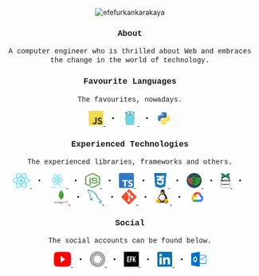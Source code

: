 <div name="stats" align="center">
   <p align="center"> 
      <img src="https://komarev.com/ghpvc/?username=efefurkankarakaya&label=Profile%20views&color=0e75b6&style=flat" alt="efefurkankarakaya" /> 
   </p>
</div>

<div id="about" align="center">
   <h3><font face="courier">About</font></h3>
   <p><font face="courier">A computer engineer who is thrilled about Web and embraces the change in the world of technology.</font></p>
</div>

<div id="favourite" align="center">
   <h3><font face="courier">Favourite Languages</font></h3>
   <p align="center"><font face="courier">The favourites, nowadays.</font></p>
   <div id="inner-favourite">
      <a href="https://developer.mozilla.org/en-US/docs/Web/JavaScript" target="_blank" rel="noreferrer"> 
         <img src="https://raw.githubusercontent.com/devicons/devicon/master/icons/javascript/javascript-original.svg" alt="javascript" width="30" height="30"/> 
      </a> 
      <!-- DOT BEGINS -->
      <img src="./logo/shape/dot3.png" alt="dot" width="30" height="30"/> 
      <!-- DOT ENDS --> 
      <a href="https://golang.org" target="_blank" rel="noreferrer"> 
         <img src="https://raw.githubusercontent.com/devicons/devicon/master/icons/go/go-original.svg" alt="go" width="30" height="30"/> 
      </a> 
      <!-- DOT BEGINS -->
      <img src="./logo/shape/dot3.png" alt="dot" width="30" height="30"/> 
      <!-- DOT ENDS --> 
      <a href="https://www.python.org" target="_blank" rel="noreferrer"> 
         <img src="https://raw.githubusercontent.com/devicons/devicon/master/icons/python/python-original.svg" alt="python" width="30" height="30"/> 
      </a> 
   </div>
</div>

<div id="experienced" align="center">
   <h3><font face="courier">Experienced Technologies</font></h3>
   <p align="center"><font face="courier">The experienced libraries, frameworks and others.</font></p>
   <div id="inner-experienced">
      <!-- Front-end Libraries & Frameworks -->
      <!-- NOTE: React is not a framework, a library but React Native is. -->
      <a href="https://react.dev/" target="_blank" rel="noreferrer"> 
         <img src="./logo/tech/react.png" alt="react" width="35" height="30"/> 
      </a>
      <!-- DOT BEGINS -->
      <img src="./logo/shape/dot3.png" alt="dot" width="30" height="30"/> 
      <!-- DOT ENDS --> 
      <a href="https://reactnative.dev/" target="_blank" rel="noreferrer"> 
         <img src="./logo/tech/react-native.svg" alt="react-native" width="35" height="30"/> 
      </a>
      <!-- DOT BEGINS -->
      <img src="./logo/shape/dot3.png" alt="dot" width="30" height="30"/> 
      <!-- DOT ENDS -->
      <!-- Server / Runtime Environment -->
      <a href="https://nodejs.org/" target="_blank" rel="noreferrer">
         <img src="./logo/tech/nodejs.png" alt="node.js" width="30" height="30"/>
      </a>
      <!-- DOT BEGINS -->
      <img src="./logo/shape/dot3.png" alt="dot" width="30" height="30"/> 
      <!-- DOT ENDS --> 
      <!-- Other Languages -->
      <a href="https://www.typescriptlang.org/" target="_blank" rel="noreferrer">
         <img src="./logo/tech/ts.png" alt="typescript" width="30" height="30"/>
      </a>
      <!-- DOT BEGINS -->
      <img src="./logo/shape/dot3.png" alt="dot" width="30" height="30"/> 
      <!-- DOT ENDS -->
      <!-- CSS (Cascading Style Sheets) is not a programming language, it's a Style Sheet Language. By the way, if you haven't ever tried JSS, I'd recommend you to try at least once. 
      JSS: https://cssinjs.org/
      -->
      <a href="https://www.w3schools.com/css/default.asp" target="_blank" rel="noreferrer">
         <img src="./logo/tech/css-transparent.png" alt="selenium" width="30" height="30"/>
      </a>
      <!-- DOT BEGINS -->
      <img src="./logo/shape/dot3.png" alt="dot" width="30" height="30"/> 
      <!-- DOT ENDS --> 
      <!-- Automation -->
      <a href="https://playwright.dev/" target="_blank" rel="noreferrer">
         <img src="./logo/tech/playwright.png" alt="playwright" width="30" height="30"/>
      </a>
      <!-- DOT BEGINS -->
      <img src="./logo/shape/dot3.png" alt="dot" width="30" height="30"/> 
      <!-- DOT ENDS --> 
      <a href="https://pptr.dev/" target="_blank" rel="noreferrer">
         <img src="./logo/tech/puppeteer.png" alt="puppeteer" width="20" height="30"/>
      </a>
      <!-- DOT BEGINS -->
      <img src="./logo/shape/dot3.png" alt="dot" width="30" height="30"/> 
      <!-- DOT ENDS --> 
      <!-- Databases -->
      <a href="https://www.mongodb.com/" target="_blank" rel="noreferrer">
         <img src="./logo/tech/mongodb3.png" alt="mongodb" width="30" height="30"/>
      </a>
      <!-- DOT BEGINS -->
      <img src="./logo/shape/dot3.png" alt="dot" width="30" height="30"/> 
      <!-- DOT ENDS --> 
         <a href="https://www.mysql.com/" target="_blank" rel="noreferrer">
         <img src="./logo/tech/mysql.png" alt="mysql" width="30" height="30"/>
      </a>
      <!-- DOT BEGINS -->
      <img src="./logo/shape/dot3.png" alt="dot" width="30" height="30"/> 
      <!-- DOT ENDS --> 
      <!-- Version Control Systems -->
      <a href="https://git-scm.com/" target="_blank" rel="noreferrer">
         <img src="./logo/tech/git.png" alt="git" width="30" height="30"/>
      </a>
      <!-- DOT BEGINS -->
      <img src="./logo/shape/dot3.png" alt="dot" width="30" height="30"/> 
      <!-- DOT ENDS --> 
      <!-- Cloud -->
      <a href="https://github.com/torvalds/linux" target="_blank" rel="noreferrer">
         <img src="./logo/tech/linux.png" alt="linux" width="30" height="30"/>
      </a>
      <!-- DOT BEGINS -->
      <img src="./logo/shape/dot3.png" alt="dot" width="30" height="30"/> 
      <!-- DOT ENDS --> 
      <a href="https://cloud.google.com/" target="_blank" rel="noreferrer">
         <img src="./logo/tech/gcloud2.png" alt="google-cloud" width="35" height="30"/>
      </a>
   </div>
</div>

<div id="social" align="center">
   <h3><font face="courier">Social</font></h3>
   <p align="center"><font face="courier">The social accounts can be found below.</font></p>
   <div id="inner-social">
      <a href="https://youtube.com/@efefurkankarakaya" target="_blank" rel="noreferrer"> 
         <img src="./logo/social/youtube2.webp" alt="Efe on YouTube" width="35" height="30"/>
      </a>
      <!-- DOT BEGINS -->
      <img src="./logo/shape/dot3.png" alt="dot" width="30" height="30"/> 
      <!-- DOT ENDS --> 
      <a href="https://vsco.co/efefurkankarakaya" target="_blank" rel="noreferrer"> 
         <img src="./logo/social/vsco.png" alt="Efe on VSCO" width="30" height="30"/> 
      </a>
      <!-- DOT BEGINS -->
      <img src="./logo/shape/dot3.png" alt="dot" width="30" height="30"/> 
      <!-- DOT ENDS --> 
      <a href="https://efefurkankarakaya.com" target="_blank" rel="noreferrer"> 
         <img src="./logo/social/efk-logo.png" alt="EFK's personal website" width="30" height="30"> 
      </a>
      <!-- DOT BEGINS -->
      <img src="./logo/shape/dot3.png" alt="dot" width="30" height="30"/>
      <!-- DOT ENDS -->
      <a href="https://linkedin.com/in/efefurkankarakaya" target="_blank" rel="noreferrer">
         <img src="./logo/social/linkedin.png" alt="EFK's personal website" width="30" height="30">
      </a>
      <!-- DOT BEGINS -->
      <img src="./logo/shape/dot3.png" alt="dot" width="30" height="30"/>
      <!-- DOT ENDS -->
      <a href="mailto:efkbusiness@outlook.com" target="_blank" rel="noreferrer">
         <img src="./logo/social/outlook.png" alt="EFK's personal website" width="30" height="30">
      </a>

   </div>
</div>

<!--
<p align="center"> <img src="https://komarev.com/ghpvc/?username=efefurkankarakaya&label=Profile%20views&color=4287f5&style=flat" alt="efefurkankarakaya" /> </p>
-->

<!--
<div align="center">
   <div class="nerd">
      <img src="https://img.shields.io/badge/Arch_Linux-1793D1?style=for-the-badge&logo=arch-linux&logoColor=white" />
   </div>

   <div class="languages">
      <img src="https://img.shields.io/badge/JavaScript-F7DF1E?style=for-the-badge&logo=javascript&logoColor=black" />
      <img src="https://img.shields.io/badge/Python-14354C?style=for-the-badge&logo=python&logoColor=white" />
      <img src="https://img.shields.io/badge/C%2B%2B-00599C?style=for-the-badge&logo=c%2B%2B&logoColor=white" />
   </div>

   <div>
      <img src="https://img.shields.io/badge/Node.js-43853D?style=for-the-badge&logo=node-dot-js&logoColor=white" />
      <img src="https://img.shields.io/badge/Docker-2CA5E0?style=for-the-badge&logo=docker&logoColor=white" />
      <img src="https://img.shields.io/badge/Selenium-43B02A?style=for-the-badge&logo=Selenium&logoColor=white" />
   </div>

   <div class="concepts">
      <img src="https://img.shields.io/badge/Shell_Script-121011?style=for-the-badge&logo=gnu-bash&logoColor=white" />
   </div>

   <div class="databases">
      <img src="https://img.shields.io/badge/MySQL-00000F?style=for-the-badge&logo=mysql&logoColor=white" />
      <img src="https://img.shields.io/badge/PostgreSQL-316192?style=for-the-badge&logo=postgresql&logoColor=white" />
   </div>

   <div class="text-editors">
      <img src="https://img.shields.io/badge/Visual_Studio_Code-0078D4?style=for-the-badge&logo=visual%20studio%20code&logoColor=white">
      <img src="https://img.shields.io/badge/Atom-66595C?style=for-the-badge&logo=Atom&logoColor=white">
   </div>

   <div class="social-media">
      <a href="https://hackerrank.com/efekarakaya"><img src="https://img.shields.io/badge/-Hackerrank-2EC866?style=for-the-badge&logo=HackerRank&logoColor=white" /></a>
      <a href="https://www.youtube.com/channel/UCuGX_0FRdNkDneDAjAWVu3g"><img src="https://img.shields.io/badge/YouTube-FF0000?style=for-the-badge&logo=youtube&logoColor=white" /></a>
      <a href="https://linkedin.com/in/efefurkankarakaya"><img src="https://img.shields.io/badge/LinkedIn-0077B5?style=for-the-badge&logo=linkedin&logoColor=white"></a>
   </div>
</div>
-->

